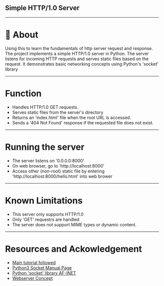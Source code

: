 ## Simple HTTP/1.0 Server

---

# 👾 About
Using this to learn the fundamentals of http server request and response. The project implements a simple HTTP/1.0 server in Python. The server listens for incoming HTTP requests and serves static files based on the request. It demonstrates basic networking concepts using Python's 'socket' library

---

# Function
- Handles HTTP/1.0 GET requests.
- Serves static files from the server's directory
- Returns an 'index.html' file when the root URL is accessed.
- Sends a '404 Not Found' response if the requested file does not exist.

---

# Running the server
- The server listens on '0.0.0.0:8000'
- On web browser, go to 'http://localhost:8000'
- Access other (non-root) static file by entering 'http://localhost:8000/hello.html' into web brower

---

# Known Limitations
- This server only supports HTTP/1.0
- Only 'GET' requestrs are handled
- The server does not support MIME types or dynamic content.

---

# Resources and Ackowledgement
- [Main tutorial followed](https://www.codementor.io/@joaojonesventura/building-a-basic-http-server-from-scratch-in-python-1cedkg0842)
- [Python3 Socket Manual Page](https://docs.python.org/3/library/socket.html)
- [Python 'socket' library AF-INET](https://stackoverflow.com/questions/1593946/what-is-af-inet-and-why-do-i-need-it)
- [Webserver Concept](https://youtu.be/9J1nJOivdyw?si=0zGxg84g6Te5vzPc)
